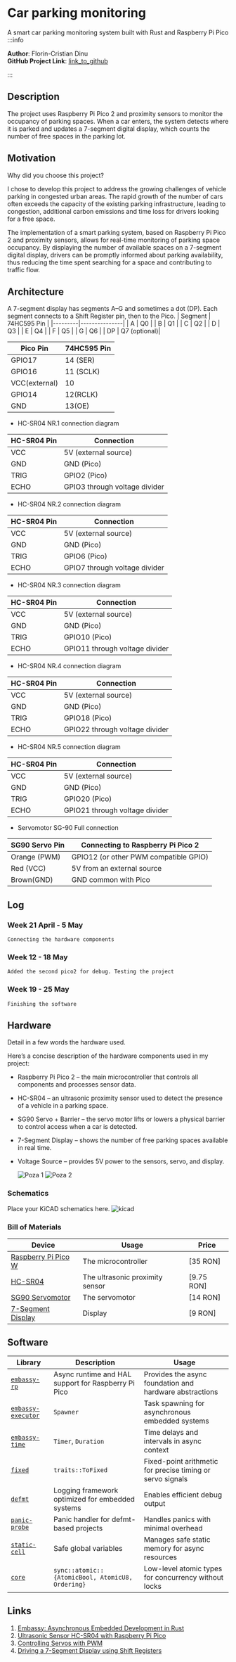 # Car parking monitoring
  A smart car parking monitoring system built with Rust and Raspberry Pi Pico
:::info 

**Author**: Florin-Cristian Dinu \
**GitHub Project Link**: [link_to_github](https://github.com/UPB-PMRust-Students/proiect-d-florin03)

:::

## Description

The project uses Raspberry Pi Pico 2 and proximity sensors to monitor the occupancy of parking spaces. When a car enters, the system detects where it is parked and updates a 7-segment digital display, which counts the number of free spaces in the parking lot.

## Motivation

Why did you choose this project?

​I chose to develop this project to address the growing challenges of vehicle parking in congested urban areas. The rapid growth of the number of cars often exceeds the capacity of the existing parking infrastructure, leading to congestion, additional carbon emissions and time loss for drivers looking for a free space.​

The implementation of a smart parking system, based on Raspberry Pi Pico 2 and proximity sensors, allows for real-time monitoring of parking space occupancy. By displaying the number of available spaces on a 7-segment digital display, drivers can be promptly informed about parking availability, thus reducing the time spent searching for a space and contributing to traffic flow.​


## Architecture 
 
    
   A 7-segment display has segments A–G and sometimes a dot (DP). Each segment connects to a Shift Register pin, then to the Pico.
    | Segment | 74HC595 Pin  |
|---------|---------------|
| A       | Q0            |
| B       | Q1            |
| C       | Q2            |
| D       | Q3            |
| E       | Q4            |
| F       | Q5            |
| G       | Q6            |
| DP      | Q7  (optional)|

  | Pico Pin | 74HC595 Pin  |
|--------------|---------------|
| GPIO17       | 14 (SER)      |
| GPIO16       | 11 (SCLK)     |
| VCC(external)| 10            |
| GPIO14       | 12(RCLK)      |
| GND          | 13(OE)        |


- HC-SR04 NR.1 connection diagram

| HC-SR04 Pin | Connection                                                  |
|-------------|-------------------------------------------------------------|
| VCC         | 5V (external source)                                        |
| GND         | GND (Pico)                                                  |
| TRIG        | GPIO2 (Pico)                                                |
| ECHO        | GPIO3 through voltage divider                               |

- HC-SR04 NR.2 connection diagram

| HC-SR04 Pin | Connection                                                  |
|-------------|-------------------------------------------------------------|
| VCC         | 5V (external source)                                        |
| GND         | GND (Pico)                                                  |
| TRIG        | GPIO6 (Pico)                                                |
| ECHO        | GPIO7 through voltage divider                               |

- HC-SR04 NR.3 connection diagram

| HC-SR04 Pin | Connection                                                  |
|-------------|-------------------------------------------------------------|
| VCC         | 5V (external source)                                        |
| GND         | GND (Pico)                                                  |
| TRIG        | GPIO10 (Pico)                                               |
| ECHO        | GPIO11 through voltage divider                              |

- HC-SR04 NR.4 connection diagram

| HC-SR04 Pin | Connection                                                  |
|-------------|-------------------------------------------------------------|
| VCC         | 5V (external source)                                        |
| GND         | GND (Pico)                                                  |
| TRIG        | GPIO18 (Pico)                                               |
| ECHO        | GPIO22 through voltage divider                              |

- HC-SR04 NR.5 connection diagram

| HC-SR04 Pin | Connection                                                  |
|-------------|-------------------------------------------------------------|
| VCC         | 5V (external source)                                        |
| GND         | GND (Pico)                                                  |
| TRIG        | GPIO20 (Pico)                                               |
| ECHO        | GPIO21 through voltage divider                              |

- Servomotor SG-90 Full connection 

| SG90 Servo Pin    | Connecting to Raspberry Pi Pico 2           |
|-------------------|---------------------------------------------|
| Orange (PWM)      | GPIO12 (or other PWM compatible GPIO)       |
| Red (VCC)         | 5V from an external source                  |
| Brown(GND)        | GND common with Pico                        |

## Log

<!-- write your progress here every week -->

### Week 21 April - 5 May
    Connecting the hardware components
### Week 12 - 18 May
    Added the second pico2 for debug. Testing the project 
### Week 19 - 25 May
    Finishing the software
## Hardware

Detail in a few words the hardware used.

Here’s a concise description of the hardware components used in my project:
- Raspberry Pi Pico 2 – the main microcontroller that controls all components and processes sensor data.
- HC-SR04 – an ultrasonic proximity sensor used to detect the presence of a vehicle in a parking space.
- SG90 Servo + Barrier – the servo motor lifts or lowers a physical barrier to control access when a car is detected.
- 7-Segment Display – shows the number of free parking spaces available in real time.
- Voltage Source – provides 5V power to the sensors, servo, and display.

  ![Poza 1](poza1.webp)
  ![Poza 2](poza2.webp)

### Schematics

Place your KiCAD schematics here.
![kicad](schematic_prj.svg)

### Bill of Materials

<!-- Fill out this table with all the hardware components that you might need.

The format is 
```
| [Device](link://to/device) | This is used ... | [price](link://to/store) |

```

-->

| Device | Usage | Price |
|--------|--------|-------|
| [Raspberry Pi Pico W](https://www.raspberrypi.com/documentation/microcontrollers/raspberry-pi-pico.html) | The microcontroller | [35 RON] |
| [HC-SR04](https://ardushop.ro/ro/electronica/2289-modul-senzor-ultrasonic-detector-distanta-hc-sr04-6427854030726.html)| The ultrasonic proximity sensor | [9.75 RON] |
|[SG90 Servomotor](https://www.optimusdigital.ro/ro/motoare-servomotoare/26-micro-servomotor-sg90.html?srsltid=AfmBOopKXtGX60luO695Tvzw_UmyYDY2AVdHKWGqszYpztqod6F_pLZN)| The servomotor | [14 RON] |
|[7-Segment Display](https://www.optimusdigital.ro/ro/optoelectronice-afisaje-led/5605-display-led-cu-2-cifre-i-7-segmente-74hc595.html?gad_source=1&gad_campaignid=19615979487&gbraid=0AAAAADv-p3DfPn0jghDBkW5rmkni4ZwoA&gclid=Cj0KCQjwlMfABhCWARIsADGXdy-OraLBms9ZdxBJ7DhzMblAXSjsZkZPA4ghGoul2ohbogpIc2ylieAaAoJKEALw_wcB)| Display | [9 RON] |


## Software

| Library | Description | Usage |
|---------|-------------|-------|
| [`embassy-rp`](https://github.com/embassy-rs/embassy) | Async runtime and HAL support for Raspberry Pi Pico | Provides the async foundation and hardware abstractions |
| [`embassy-executor`](https://github.com/embassy-rs/embassy) | `Spawner` | Task spawning for asynchronous embedded systems |
| [`embassy-time`](https://github.com/embassy-rs/embassy) | `Timer`, `Duration` | Time delays and intervals in async context |
| [`fixed`](https://github.com/aldanor/fixed) | `traits::ToFixed` | Fixed-point arithmetic for precise timing or servo signals |
| [`defmt`](https://github.com/knurling-rs/defmt) | Logging framework optimized for embedded systems | Enables efficient debug output | 
| [`panic-probe`](https://github.com/knurling-rs/panic-probe) | Panic handler for defmt-based projects | Handles panics with minimal overhead |
| [`static-cell`](https://github.com/embassy-rs/embassy/tree/main/static-cell) | Safe global variables | Manages safe static memory for async resources |
| [`core`](https://doc.rust-lang.org/core/) | `sync::atomic::{AtomicBool, AtomicU8, Ordering}` | Low-level atomic types for concurrency without locks |
## Links

<!-- Add a few links that inspired you and that you think you will use for your project -->

1. [Embassy: Asynchronous Embedded Development in Rust](https://embassy.dev/) 
2. [Ultrasonic Sensor HC-SR04 with Raspberry Pi Pico](https://how2electronics.com/hc-sr04-ultrasonic-distance-sensor-with-raspberry-pi-pico/)
3. [Controlling Servos with PWM](https://www.tomshardware.com/raspberry-pi/how-to) 
4. [Driving a 7-Segment Display using Shift Registers](https://lastminuteengineers.com/seven-segment-arduino-tutorial/) 

